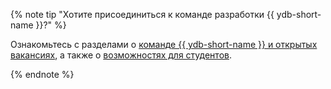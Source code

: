 {% note tip "Хотите присоединиться к команде разработки {{ ydb-short-name }}?" %}

Ознакомьтесь с разделами о [команде {{ ydb-short-name }} и открытых вакансиях](https://ydb.tech/ru/careers/), а также о [возможностях для студентов](https://ydb.tech/ru/students/).

{% endnote %}